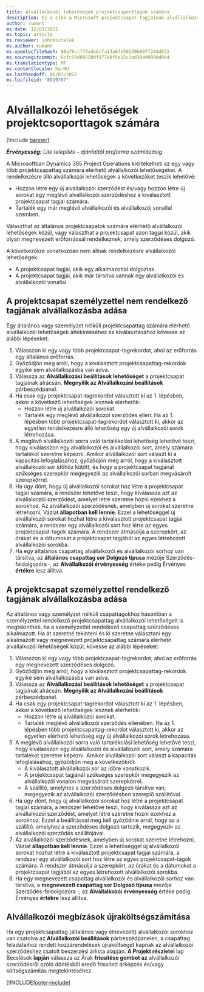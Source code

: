 ```yaml
---
title: Alvállalkozói lehetőségek projektcsoporttagok számára
description: Ez a cikk a Microsoft projektcsapat-tagjainak alvállalkozói lehetőségeit ismerteti Dynamics 365 Project Operations.
author: rumant
ms.date: 12/03/2021
ms.topic: article
ms.reviewer: johnmichalak
ms.author: rumant
ms.openlocfilehash: 88a76ccf73a4b6cfa13a67b50130b007f244d831
ms.sourcegitcommit: 6cfc50d89528df977a8f6a55c1ad39d99800d9b4
ms.translationtype: MT
ms.contentlocale: hu-HU
ms.lasthandoff: 06/03/2022
ms.locfileid: "8919787"
---
```

# <a name="subcontracting-options-for-project-team-members"></a>Alvállalkozói lehetőségek projektcsoporttagok számára

[!include [banner](../../includes/dataverse-preview.md)]

_**Érvényesség:** Lite telepítés – ajánlattól proforma számlázásig_

A Microsoftban Dynamics 365 Project Operations kiértékelheti az egy vagy több projektcsapattag számára elérhető alvállalkozói lehetőségeket. A rendelkezésre álló alvállalkozói lehetőségek a következőket teszik lehetővé:

- Hozzon létre egy új alvállalkozói szerződést és/vagy hozzon létre új sorokat egy meglévő alvállalkozói szerződéshez a kiválasztott projektcsapat tagjai számára. 
- Tartalék egy már meglévő alvállalkozói és alvállalkozói vonallal szemben. 

Választhat az általános projektcsapatok számára elérhető alvállalkozói lehetőségek közül, vagy választhat a projektcsapat azon tagjai közül, akik olyan megnevezett erőforrással rendelkeznek, amely szerződéses dolgozó. 

A következőkre vonatkozóan nem állnak rendelkezésre alvállalkozói lehetőségek:

- A projektcsapat tagjai, akik egy alkalmazottal dolgoztak. 
- A projektcsapat tagjai, akik már társítva vannak egy alvállalkozói és alvállalkozói vonallal. 

## <a name="subcontracting-an-unstaffed-project-team-member"></a>A projektcsapat személyzettel nem rendelkező tagjának alvállalkozásba adása

Egy általános vagy személyzet nélküli projektcsapattag számára elérhető alvállalkozói lehetőségek áttekintéséhez és kiválasztásához kövesse az alábbi lépéseket:

1. Válasszon ki egy vagy több projektcsapat-tagrekordot, ahol az erőforrás egy általános erőforrás.
2. Győződjön meg arról, hogy a kiválasztott projektcsapattag-rekordok egyike sem alvállalkozásba van adva. 
3. Válassza az **Alvállalkozási beállítások lehetőséget** a projektcsapat tagjainak alrácsán. **Megnyílik az Alvállalkozási beállítások** párbeszédpanel. 
4. Ha csak egy projektcsapat-tagrekordot választott ki az 1. lépésben, akkor a következő lehetőségek lesznek elérhetők:
    - Hozzon létre új alvállalkozói sorokat. 
    - Tartalék egy meglévő alvállalkozói szerződés ellen: Ha az 1. lépésben több projektcsapat-tagrekordot választott ki, akkor az egyetlen rendelkezésre álló lehetőség egy új alvállalkozói sorok létrehozása.
5. A meglévő alvállalkozói sorra való tartalékolási lehetőség lehetővé teszi, hogy kiválasszon egy alvállalkozói és alvállalkozói sort, amely számára tartalékot szeretne képezni. Amikor alvállalkozói sort választ ki a kapacitás lefoglalásához, győződjön meg arról, hogy a kiválasztott alvállalkozói sor időhöz kötött, és hogy a projektcsapat tagjánál szükséges szerepkör megegyezik az alvállalkozói sorban megvásárolt szerepkörrel.
6. Ha úgy dönt, hogy új alvállalkozói sorokat hoz létre a projektcsapat tagjai számára, a rendszer lehetővé teszi, hogy kiválassza azt az alvállalkozói szerződést, amelyet létre szeretne hozni ezekhez a sorokhoz. Az alvállalkozói szerződésnek, amelyben új sorokat szeretne létrehozni, Vázlat **állapotban kell lennie**. Ezzel a lehetőséggel új alvállalkozói sorokat hozhat létre a kiválasztott projektcsapat tagjai számára, a rendszer egy alvállalkozói sort hoz létre az egyes projektcsapat-tagok számára. A rendszer átmásolja a szerepkört, az órákat és a dátumokat a projektcsapat tagjából az egyes létrehozott alvállalkozói sorokba. 
7. Ha egy általános csapattag alvállalkozói és alvállalkozói sorhoz van társítva, az **általános csapattag sor Dolgozó típusa** mezője Szerződés-feldolgozóra **·**, az **Alvállalkozói érvényesség** értéke pedig Érvényes **értékre** lesz állítva.

## <a name="subcontracting-a-staffed-project-team-member"></a>A projektcsapat személyzettel rendelkező tagjának alvállalkozásba adása

Az általános vagy személyzet nélküli csapattagokhoz hasonlóan a személyzettel rendelkező projektcsapattag alvállalkozói lehetőségeit is megtekintheti, ha a személyzettel rendelkező csapattag szerződéses alkalmazott. Ha át szeretné tekinteni és ki szeretne választani egy alkalmazott vagy megnevezett projektcsapattag számára elérhető alvállalkozói lehetőségek közül, kövesse az alábbi lépéseket:

1. Válasszon ki egy vagy több projektcsapat-tagrekordot, ahol az erőforrás egy megnevezett szerződéses dolgozó.
2. Győződjön meg arról, hogy a kiválasztott projektcsapattag-rekordok egyike sem alvállalkozásba van adva. 
3. Válassza az **Alvállalkozási beállítások lehetőséget** a projektcsapat tagjainak alrácsán. **Megnyílik az Alvállalkozási beállítások** párbeszédpanel. 
4. Ha csak egy projektcsapat-tagrekordot választott ki az 1. lépésben, akkor a következő lehetőségek lesznek elérhetők:
      - Hozzon létre új alvállalkozói sorokat.
      - Tartalék meglévő alvállalkozói szerződés ellenében.
  Ha az 1. lépésben több projektcsapattag-rekordot választott ki, akkor az egyetlen elérhető lehetőség egy új alvállalkozói sorok létrehozása.
5. A meglévő alvállalkozói sorra való tartalékolási lehetőség lehetővé teszi, hogy kiválasszon egy alvállalkozói és alvállalkozói sort, amely számára tartalékot szeretne képezni. Amikor alvállalkozói sort választ a kapacitás lefoglalásához, győződjön meg a következőkről:
      - A kiválasztott alvállalkozói sor az időre vonatkozik. 
      - A projektcsapat tagjánál szükséges szerepkör megegyezik az alvállalkozói vonalon megvásárolt szerepkörrel. 
      - A szállító, amelyhez a szerződéses dolgozó társítva van, megegyezik az alvállalkozói szerződésben szereplő szállítóval.
6. Ha úgy dönt, hogy új alvállalkozói sorokat hoz létre a projektcsapat tagjai számára, a rendszer lehetővé teszi, hogy kiválassza azt az alvállalkozói szerződést, amelyet létre szeretne hozni ezekhez a sorokhoz. Ezzel a beállítással meg kell győződnie arról, hogy az a szállító, amelyhez a szerződéses dolgozó tartozik, megegyezik az alvállalkozói szerződés szállítójával. 
7. Az alvállalkozói szerződésnek, amelyben új sorokat szeretne létrehozni, Vázlat **állapotban kell lennie**. Ezzel a lehetőséggel új alvállalkozói sorokat hozhat létre a kiválasztott projektcsapat tagjai számára, a rendszer egy alvállalkozói sort hoz létre az egyes projektcsapat-tagok számára. A rendszer átmásolja a szerepkört, az órákat és a dátumokat a projektcsapat tagjából az egyes létrehozott alvállalkozói sorokba.  
8. Ha egy megnevezett csapattag alvállalkozói és alvállalkozói sorhoz van társítva, a **megnevezett csapattag sor Dolgozó típusa** mezője Szerződés-feldolgozóra **·**, az **Alvállalkozói érvényesség** értéke pedig Érvényes **értékre** lesz állítva.

## <a name="re-costing-subcontractor-assignments"></a>Alvállalkozói megbízások újraköltségszámítása

Ha egy projektcsapattag (általános vagy elnevezett) alvállalkozói sorokhoz van csatolva az **Alvállalkozói beállítások** párbeszédpanelen, a csapattag feladataihoz rendelt hozzárendelések újraköltséget kapnak az alvállalkozói szerződéshez csatolt beszerzési árlista alapján. **A Projekt részletei** lap Becslések **lapján** válassza az Árak **frissítése gombot az** alvállalkozói szerződésről szóló döntésből eredő frissített árképzés és/vagy költségszámítás megtekintéséhez.

[!INCLUDE[footer-include](../../includes/footer-banner.md)]
